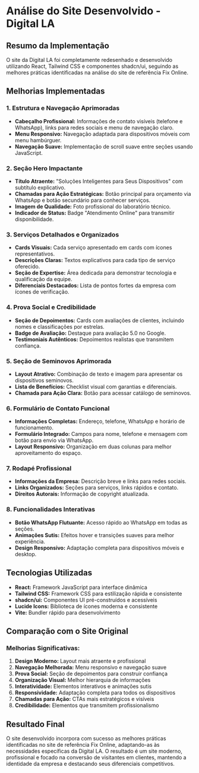 # Análise do Site Desenvolvido - Digital LA

## Resumo da Implementação

O site da Digital LA foi completamente redesenhado e desenvolvido utilizando React, Tailwind CSS e componentes shadcn/ui, seguindo as melhores práticas identificadas na análise do site de referência Fix Online.

## Melhorias Implementadas

### 1. Estrutura e Navegação Aprimoradas

- **Cabeçalho Profissional:** Informações de contato visíveis (telefone e WhatsApp), links para redes sociais e menu de navegação claro.
- **Menu Responsivo:** Navegação adaptada para dispositivos móveis com menu hambúrguer.
- **Navegação Suave:** Implementação de scroll suave entre seções usando JavaScript.

### 2. Seção Hero Impactante

- **Título Atraente:** "Soluções Inteligentes para Seus Dispositivos" com subtítulo explicativo.
- **Chamadas para Ação Estratégicas:** Botão principal para orçamento via WhatsApp e botão secundário para conhecer serviços.
- **Imagem de Qualidade:** Foto profissional do laboratório técnico.
- **Indicador de Status:** Badge "Atendimento Online" para transmitir disponibilidade.

### 3. Serviços Detalhados e Organizados

- **Cards Visuais:** Cada serviço apresentado em cards com ícones representativos.
- **Descrições Claras:** Textos explicativos para cada tipo de serviço oferecido.
- **Seção de Expertise:** Área dedicada para demonstrar tecnologia e qualificação da equipe.
- **Diferenciais Destacados:** Lista de pontos fortes da empresa com ícones de verificação.

### 4. Prova Social e Credibilidade

- **Seção de Depoimentos:** Cards com avaliações de clientes, incluindo nomes e classificações por estrelas.
- **Badge de Avaliação:** Destaque para avaliação 5.0 no Google.
- **Testimoniais Autênticos:** Depoimentos realistas que transmitem confiança.

### 5. Seção de Seminovos Aprimorada

- **Layout Atrativo:** Combinação de texto e imagem para apresentar os dispositivos seminovos.
- **Lista de Benefícios:** Checklist visual com garantias e diferenciais.
- **Chamada para Ação Clara:** Botão para acessar catálogo de seminovos.

### 6. Formulário de Contato Funcional

- **Informações Completas:** Endereço, telefone, WhatsApp e horário de funcionamento.
- **Formulário Integrado:** Campos para nome, telefone e mensagem com botão para envio via WhatsApp.
- **Layout Responsivo:** Organização em duas colunas para melhor aproveitamento do espaço.

### 7. Rodapé Profissional

- **Informações da Empresa:** Descrição breve e links para redes sociais.
- **Links Organizados:** Seções para serviços, links rápidos e contato.
- **Direitos Autorais:** Informação de copyright atualizada.

### 8. Funcionalidades Interativas

- **Botão WhatsApp Flutuante:** Acesso rápido ao WhatsApp em todas as seções.
- **Animações Sutis:** Efeitos hover e transições suaves para melhor experiência.
- **Design Responsivo:** Adaptação completa para dispositivos móveis e desktop.

## Tecnologias Utilizadas

- **React:** Framework JavaScript para interface dinâmica
- **Tailwind CSS:** Framework CSS para estilização rápida e consistente
- **shadcn/ui:** Componentes UI pré-construídos e acessíveis
- **Lucide Icons:** Biblioteca de ícones moderna e consistente
- **Vite:** Bundler rápido para desenvolvimento

## Comparação com o Site Original

### Melhorias Significativas:

1. **Design Moderno:** Layout mais atraente e profissional
2. **Navegação Melhorada:** Menu responsivo e navegação suave
3. **Prova Social:** Seção de depoimentos para construir confiança
4. **Organização Visual:** Melhor hierarquia de informações
5. **Interatividade:** Elementos interativos e animações sutis
6. **Responsividade:** Adaptação completa para todos os dispositivos
7. **Chamadas para Ação:** CTAs mais estratégicos e visíveis
8. **Credibilidade:** Elementos que transmitem profissionalismo

## Resultado Final

O site desenvolvido incorpora com sucesso as melhores práticas identificadas no site de referência Fix Online, adaptando-as às necessidades específicas da Digital LA. O resultado é um site moderno, profissional e focado na conversão de visitantes em clientes, mantendo a identidade da empresa e destacando seus diferenciais competitivos.
